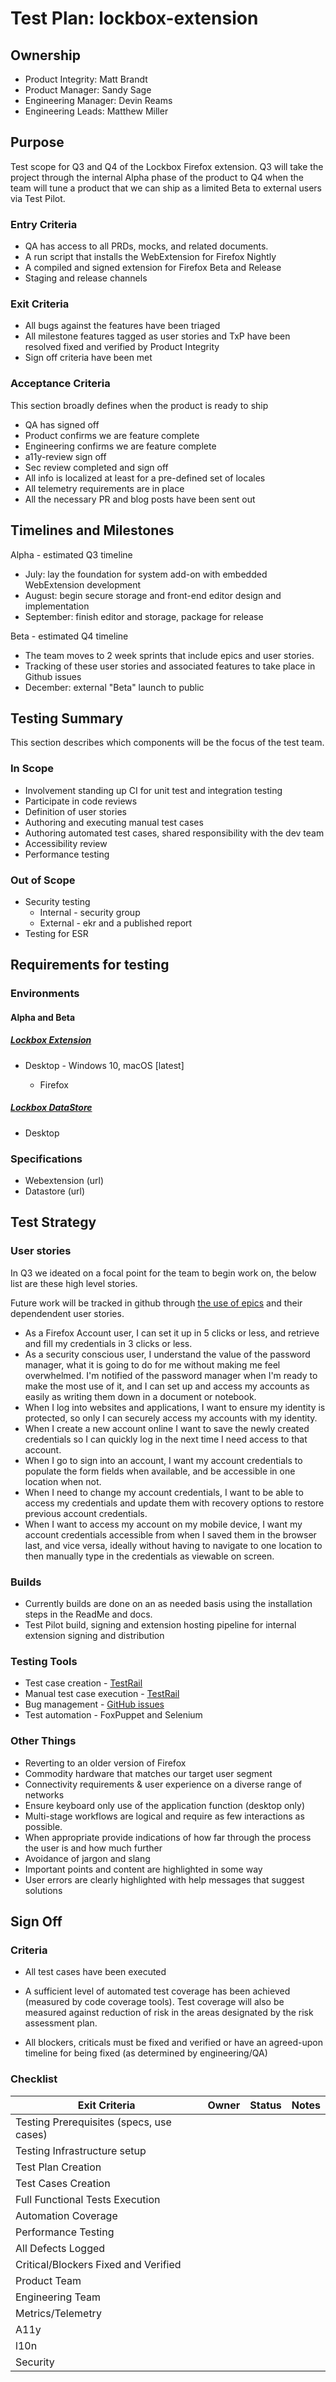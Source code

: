# Test Plan: lockbox-extension

## Ownership

* Product Integrity: Matt Brandt
* Product Manager: Sandy Sage
* Engineering Manager: Devin Reams
* Engineering Leads: Matthew Miller

## Purpose

Test scope for Q3 and Q4 of the Lockbox Firefox extension. Q3 will take the project through the internal Alpha phase of the product to Q4 when the team will tune a product that we can ship as a limited Beta to external users via Test Pilot.

### Entry Criteria

* QA has access to all PRDs, mocks, and related documents.
* A run script that installs the WebExtension for Firefox Nightly
* A compiled and signed extension for Firefox Beta and Release
* Staging and release channels

### Exit Criteria

* All bugs against the features have been triaged
* All milestone features tagged as user stories and TxP have been resolved fixed and verified by Product Integrity
* Sign off criteria have been met

### Acceptance Criteria

This section broadly defines when the product is ready to ship

* QA has signed off
* Product confirms we are feature complete
* Engineering confirms we are feature complete
* a11y-review sign off
* Sec review completed and sign off
* All info is localized at least for a pre-defined set of locales
* All telemetry requirements are in place
* All the necessary PR and blog posts have been sent out

## Timelines and Milestones

Alpha - estimated Q3 timeline

* July: lay the foundation for system add-on with embedded WebExtension development
* August: begin secure storage and front-end editor design and implementation
* September: finish editor and storage, package for release

Beta - estimated Q4 timeline

* The team moves to 2 week sprints that include epics and user stories.
* Tracking of these user stories and associated features to take place in Github issues
* December: external "Beta" launch to public

## Testing Summary

This section describes which components will be the focus of the test team.

### In Scope

* Involvement standing up CI for unit test and integration testing
* Participate in code reviews
* Definition of user stories
* Authoring and executing manual test cases
* Authoring automated test cases, shared responsibility with the dev team
* Accessibility review
* Performance testing

### Out of Scope

* Security testing
    * Internal - security group
    * External - ekr and a published report
* Testing for ESR

## Requirements for testing

### Environments

#### Alpha and Beta

##### [Lockbox Extension](https://github.com/linuxwolf/lockbox-addon)

* Desktop - Windows 10, macOS [latest]

    * Firefox

##### [Lockbox DataStore](https://github.com/mozilla-lockbox/lockbox-datastore)

* Desktop

### Specifications

* Webextension (url)
* Datastore (url)

## Test Strategy

### User stories

In Q3 we ideated on a focal point for the team to begin work on, the below list are these high level stories.

Future work will be tracked in github through [the use of epics](https://github.com/linuxwolf/lockbox-addon/issues?utf8=%E2%9C%93&q=label%3Aepic%20) and their dependendent user stories.

* As a Firefox Account user, I can set it up in 5 clicks or less, and retrieve and fill my credentials in 3 clicks or less.
* As a security conscious user, I understand the value of the password manager, what it is going to do for me without making me feel overwhelmed. I'm notified of the password manager when I'm ready to make the most use of it, and I can set up and access my accounts as easily as writing them down in a document or notebook.
* When I log into websites and applications, I want to ensure my identity is protected, so only I can securely access my accounts with my identity.
* When I create a new account online I want to save the newly created credentials so I can quickly log in the next time I need access to that account.
* When I go to sign into an account, I want my account credentials to populate the form fields when available, and be accessible in one location when not.
* When I need to change my account credentials, I want to be able to access my credentials and update them with recovery options to restore previous account credentials.
* When I want to access my account on my mobile device, I want my account credentials accessible from when I saved them in the browser last, and vice versa, ideally without having to navigate to one location to then manually type in the credentials as viewable on screen.

### Builds

* Currently builds are done on an as needed basis using the installation steps in the ReadMe and docs.
* Test Pilot build, signing and extension hosting pipeline for internal extension signing and distribution

### Testing Tools

* Test case creation - [TestRail](https://testrail.stage.mozaws.net/index.php?/projects/overview/51)
* Manual test case execution - [TestRail](https://testrail.stage.mozaws.net/index.php?/projects/overview/51)
* Bug management - [GitHub issues](https://github.com/linuxwolf/lockbox-addon/issues)
* Test automation - FoxPuppet and Selenium

### Other Things

* Reverting to an older version of Firefox
* Commodity hardware that matches our target user segment
* Connectivity requirements & user experience on a diverse range of networks
* Ensure keyboard only use of the application function (desktop only)
* Multi-stage workflows are logical and require as few interactions as possible.
* When appropriate provide indications of how far through the process the user is and how much further
* Avoidance of jargon and slang
* Important points and content are highlighted in some way
* User errors are clearly highlighted with help messages that suggest solutions

## Sign Off

### Criteria

* All test cases have been executed

* A sufficient level of automated test coverage has been achieved (measured by code coverage tools). Test coverage will also be measured against reduction of risk in the areas designated by the risk assessment plan.

* All blockers, criticals must be fixed and verified or have an agreed-upon timeline for being fixed (as determined by engineering/QA)

### Checklist

Exit Criteria | Owner | Status | Notes |
------------- | ----- | ------ | ----- |
Testing Prerequisites (specs, use cases) | | |
Testing Infrastructure setup | | |
Test Plan Creation | | |
Test Cases Creation | ||
Full Functional Tests Execution | | |
Automation Coverage | | |
Performance Testing | | |
All Defects Logged | | |
Critical/Blockers Fixed and Verified | | |
Product Team | | |
Engineering Team | | |
Metrics/Telemetry | | |
A11y | | |
l10n | | |
Security | | |
